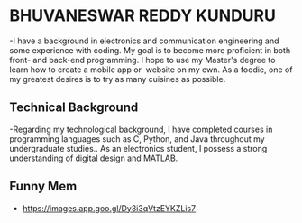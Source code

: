 # BHUVANESWAR REDDY KUNDURU
-I have a background in electronics and communication engineering and some experience with coding. My goal is to become more proficient in both front- and back-end programming. I hope to use my Master's degree to learn how to create a mobile app or  website on my own. As a foodie, one of my greatest desires is to try as many cuisines as possible.
   
## Technical Background
-Regarding my technological background, I have completed courses in programming languages such as C, Python, and Java throughout my undergraduate studies.. As an electronics student, I possess a strong understanding of digital design and MATLAB.
## Funny Mem
- https://images.app.goo.gl/Dy3i3qVtzEYKZLis7

